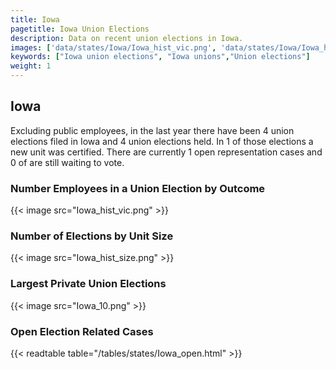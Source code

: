 ```yaml
---
title: Iowa
pagetitle: Iowa Union Elections
description: Data on recent union elections in Iowa.
images: ['data/states/Iowa/Iowa_hist_vic.png', 'data/states/Iowa/Iowa_hist_size.png', 'data/states/Iowa/Iowa_10.png']
keywords: ["Iowa union elections", "Iowa unions","Union elections"]
weight: 1
---
```

##  Iowa

Excluding public employees, in the last year there have been 4 union elections filed in Iowa and 4 union elections held. In 1 of those elections a new unit was certified. There are currently 1 open representation cases and 0 of are still waiting to vote.

### Number Employees in a Union Election by Outcome
{{< image src="Iowa_hist_vic.png" >}}

### Number of Elections by Unit Size
{{< image src="Iowa_hist_size.png" >}}

### Largest Private Union Elections
{{< image src="Iowa_10.png" >}}

### Open Election Related Cases
{{< readtable table="/tables/states/Iowa_open.html" >}}

